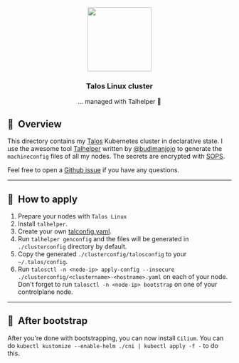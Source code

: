 <div align="center">

<img src="https://raw.githubusercontent.com/siderolabs/talos/main/website/assets/icons/logo.svg" align="center" width="144px"/>

### Talos Linux cluster

... managed with Talhelper :robot:

</div>

## :book:&nbsp; Overview

This directory contains my [Talos](https://www.talos.dev/) Kubernetes cluster in declarative state.
I use the awesome tool [Talhelper](https://github.com/budimanjojo/talhelper) written by [@budimanjojo](https://github.com/budimanjojo) to generate the `machineconfig` files of all my nodes.
The secrets are encrypted with [SOPS](https://toolkit.fluxcd.io/guides/mozilla-sops/).

Feel free to open a [Github issue](https://github.com/Iudicael/home-ops/issues/new/choose) if you have any questions.

---

## :scroll:&nbsp; How to apply

1. Prepare your nodes with `Talos Linux`
2. Install `talhelper`.
3. Create your own [talconfig.yaml](https://github.com/budimanjojo/home-cluster/blob/main/talos/talconfig.yaml).
4. Run `talhelper genconfig` and the files will be generated in `./clusterconfig` directory by default.
5. Copy the generated `./clusterconfig/talosconfig` to your `~/.talos/config`.
6. Run `talosctl -n <node-ip> apply-config --insecure ./clusterconfig/<clustername>-<hostname>.yaml` on each of your node. Don't forget to run `talosctl -n <node-ip> bootstrap` on one of your controlplane node.

---

## :memo:&nbsp; After bootstrap

After you're done with bootstrapping, you can now install `Cilium`.
You can do `kubectl kustomize --enable-helm ./cni | kubectl apply -f -` to do this.
